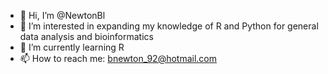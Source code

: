 - 👋 Hi, I’m @NewtonBl
- 👀 I’m interested in expanding my knowledge of R and Python for general data analysis and bioinformatics
- 🌱 I’m currently learning R
- 📫 How to reach me: bnewton_92@hotmail.com

<!---
NewtonBl/NewtonBl is a ✨ special ✨ repository because its `README.md` (this file) appears on your GitHub profile.
You can click the Preview link to take a look at your changes.
--->

